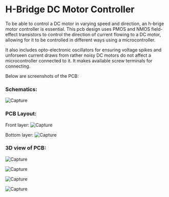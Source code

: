 # H-Bridge DC Motor Controller

To be able to control a DC motor in varying speed and direction, an h-brige motor controller is essential. This pcb design uses PMOS and NMOS field-effect transistors to control the direction of current flowing to a DC motor, allowing for it to be controlled in different ways using a microcontroller.

It also includes opto-electronic oscillators for ensuring voltage spikes and unforseen current draws from rather noisy DC motors do not affect a microcontroller connected to it. It makes available screw terminals for connecting.

Below are screenshots of the PCB:

### Schematics:
![Capture](https://github.com/user-attachments/assets/c783649d-d9f2-4034-b335-d58ce0477796)

### PCB Layout:
Front layer:
![Capture](https://github.com/user-attachments/assets/98ade8c4-b64d-459a-be91-9940f53ada34)

Bottom layer:
![Capture](https://github.com/user-attachments/assets/b3454ef8-a81f-49b0-810d-e6326dba4a12)

### 3D view of PCB:
![Capture](https://github.com/user-attachments/assets/94bd70a4-05bd-4c2b-993a-9ed6d7d22eec)

![Capture](https://github.com/user-attachments/assets/759080b7-6c9b-4ab0-a029-3037742795c0)

![Capture](https://github.com/user-attachments/assets/e1b266cd-76b7-49d2-9ab9-b01e07f49385)

![Capture](https://github.com/user-attachments/assets/25105c2e-5dc4-449f-956c-f89d946f5b9d)


